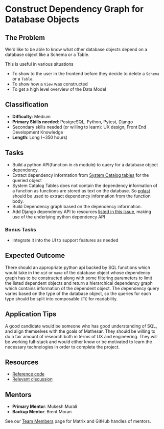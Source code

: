 # Construct Dependency Graph for Database Objects

## The Problem
We'd like to be able to know what other database objects depend on a database object like a Schema or a Table.

This is useful in various situations

- To show to the user in the frontend before they decide to delete a `Schema` or a `Table`.
- To show how a `View` was constructed 
- To get a high level overview of the Data Model

## Classification
- **Difficulty**: Medium
- **Primary Skills needed**: PostgreSQL, Python, Pytest, Django
- Secondary skills needed (or willing to learn): UX design, Front End Development Knowledge
- **Length**: Long (~350 hours)

## Tasks
- Build a python API(function in `db` module) to query for a database object dependency.
- Extract dependency information from [System Catalog tables](https://www.postgresql.org/docs/8.4/catalogs.html) for the queried object
- System Catalog Tables does not contain the dependency information of a function as functions are stored as text on the database. So [pglast](https://github.com/lelit/pglast) should be used to extract dependency information from the function body.
- Build Dependency graph based on the dependency information.
- Add Django dependency API to resources [listed in this issue](https://github.com/mathesar-foundation/mathesar/issues/398), making use of the underlying python dependency API

### Bonus Tasks
- Integrate it into the UI to support features as needed

## Expected Outcome
There should an appropriate python api backed by SQL functions which would take in the `oid` or `name` of the database object whose dependency graph has to be constructed along with some filtering parameters to limit the listed dependent objects and return a hierarchical dependency graph which contains information of the dependent object. The dependency query varies based on the type of the database object, so the queries for each type should be split into composable `CTE` for readability.   

## Application Tips
A good candidate would be someone who has good understanding of SQL, and align themselves with the goals of Mathesar. They should be willing to do a fair amount of research both in terms of UX and engineering. They will be working full-stack and would either know or be motivated to learn the necessary technologies in order to complete the project.

## Resources
- [Reference code](https://wiki.postgresql.org/wiki/Pg_depend_display)
- [Relevant discussion](https://github.com/mathesar-foundation/mathesar/issues/398)

## Mentors
- **Primary Mentor**: Mukesh Murali
- **Backup Mentor**: Brent Moran

See our [Team Members](/team/members) page for Matrix and GitHub handles of mentors.
